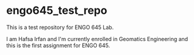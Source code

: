 # engo645_test_repo
This is a test repository for ENGO 645 Lab.

I am Hafsa Irfan and I'm currently enrolled in Geomatics Engineering and this is the first assignment for ENGO 645.

